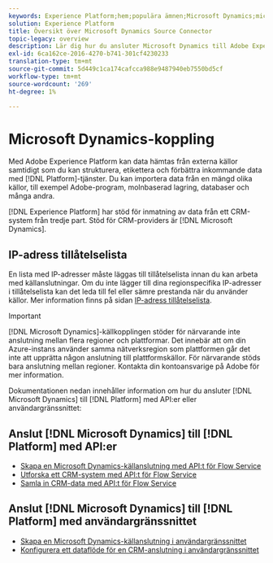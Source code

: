```yaml
---
keywords: Experience Platform;hem;populära ämnen;Microsoft Dynamics;microsoft dynamics;dynamics;Dynamics
solution: Experience Platform
title: Översikt över Microsoft Dynamics Source Connector
topic-legacy: overview
description: Lär dig hur du ansluter Microsoft Dynamics till Adobe Experience Platform med API:er eller användargränssnittet.
exl-id: 6ca162ce-2016-4270-b741-301cf4230233
translation-type: tm+mt
source-git-commit: 5d449c1ca174cafcca988e9487940eb7550bd5cf
workflow-type: tm+mt
source-wordcount: '269'
ht-degree: 1%

---
```


# Microsoft Dynamics-koppling

Med Adobe Experience Platform kan data hämtas från externa källor samtidigt som du kan strukturera, etikettera och förbättra inkommande data med [!DNL Platform]-tjänster. Du kan importera data från en mängd olika källor, till exempel Adobe-program, molnbaserad lagring, databaser och många andra.

[!DNL Experience Platform] har stöd för inmatning av data från ett CRM-system från tredje part. Stöd för CRM-providers är [!DNL Microsoft Dynamics].

## IP-adress tillåtelselista

En lista med IP-adresser måste läggas till tillåtelselista innan du kan arbeta med källanslutningar. Om du inte lägger till dina regionspecifika IP-adresser i tillåtelselista kan det leda till fel eller sämre prestanda när du använder källor. Mer information finns på sidan [IP-adress tillåtelselista](../../ip-address-allow-list.md).

>[!IMPORTANT]
>
>[!DNL Microsoft Dynamics]-källkopplingen stöder för närvarande inte anslutning mellan flera regioner och plattformar. Det innebär att om din Azure-instans använder samma nätverksregion som plattformen går det inte att upprätta någon anslutning till plattformskällor. För närvarande stöds bara anslutning mellan regioner. Kontakta din kontoansvarige på Adobe för mer information.

Dokumentationen nedan innehåller information om hur du ansluter [!DNL Microsoft Dynamics] till [!DNL Platform] med API:er eller användargränssnittet:

## Anslut [!DNL Microsoft Dynamics] till [!DNL Platform] med API:er

- [Skapa en Microsoft Dynamics-källanslutning med API:t för Flow Service](../../tutorials/api/create/crm/ms-dynamics.md)
- [Utforska ett CRM-system med API:t för Flow Service](../../tutorials/api/explore/crm.md)
- [Samla in CRM-data med API:t för Flow Service](../../tutorials/api/collect/crm.md)

## Anslut [!DNL Microsoft Dynamics] till [!DNL Platform] med användargränssnittet

- [Skapa en Microsoft Dynamics-källanslutning i användargränssnittet](../../tutorials/ui/create/crm/dynamics.md)
- [Konfigurera ett dataflöde för en CRM-anslutning i användargränssnittet](../../tutorials/ui/dataflow/crm.md)

